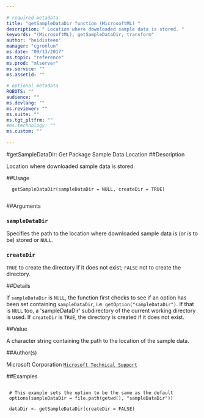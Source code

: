 ```yaml
--- 
 
# required metadata 
title: "getSampleDataDir function (MicrosoftML) " 
description: " Location where downloaded sample data is stored. " 
keywords: "(MicrosoftML), getSampleDataDir, transform" 
author: "heidisteen" 
manager: "cgronlun" 
ms.date: "09/13/2017" 
ms.topic: "reference" 
ms.prod: "mlserver" 
ms.service: "" 
ms.assetid: "" 
 
# optional metadata 
ROBOTS: "" 
audience: "" 
ms.devlang: "" 
ms.reviewer: "" 
ms.suite: "" 
ms.tgt_pltfrm: "" 
#ms.technology: "" 
ms.custom: "" 
 
--- 
```

 
 
 
 
 #getSampleDataDir: Get Package Sample Data Location 
 ##Description
 
Location where downloaded sample data is stored.
 
 
 ##Usage

```   
  getSampleDataDir(sampleDataDir = NULL, createDir = TRUE)
 
```
 
 ##Arguments

   
  
 ### `sampleDataDir`
 Specifies the path to the location where downloaded sample data is (or is to be) stored or `NULL`. 
  
  
  
 ### `createDir`
 `TRUE` to create the directory if it does not exist; `FALSE` not to create the directory. 
  
 
 
 ##Details
 
If `sampleDataDir` is `NULL`, the function first 
checks to see if an option has been set containing `sampleDataDir`,
 i.e. `getOption("sampleDataDir")`. If that is `NULL` too, a
'sampleDataDir' subdirectory of the current working directory is used. If
`createDir` is `TRUE`, the directory is created if it does not
exist.
 
 
 ##Value
 
A character string containing the path to the location of the 
sample data.
 
 ##Author(s)
 
Microsoft Corporation [`Microsoft Technical Support`](https://go.microsoft.com/fwlink/?LinkID=698556&clcid=0x409)

 
 
 ##Examples

 ```
   
  # This example sets the option to be the same as the default
  options(sampleDataDir = file.path(getwd(), "sampleDataDir"))
  
  dataDir <- getSampleDataDir(createDir = FALSE)
       
  
 
```
 
 
 
